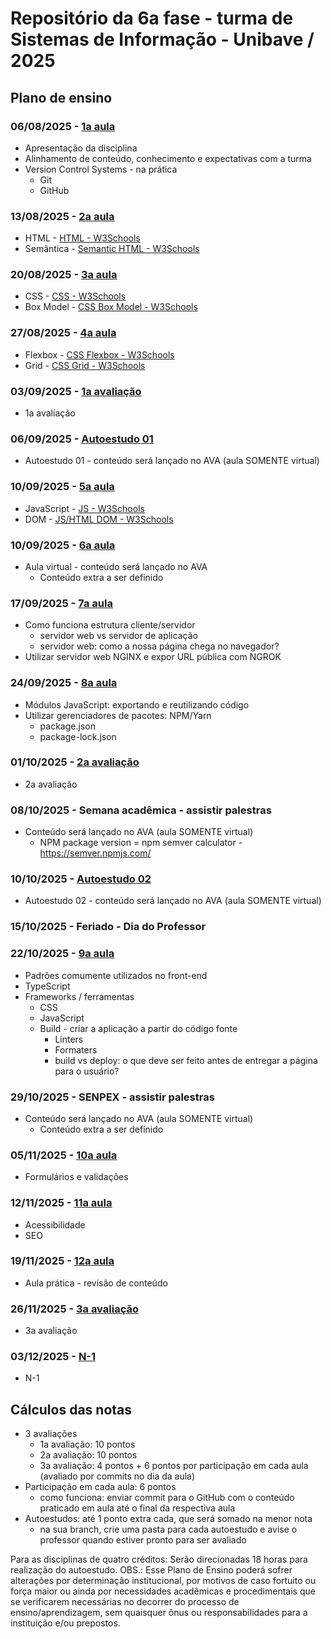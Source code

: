 # Repositório da 6a fase - turma de Sistemas de Informação - Unibave / 2025

## Plano de ensino

### 06/08/2025 - [1a aula](https://github.com/Welquer/si-25-6a/tree/1a-aula)
- Apresentação da disciplina
- Alinhamento de conteúdo, conhecimento e expectativas com a turma
- Version Control Systems - na prática
    - Git
    - GitHub
### 13/08/2025 - [2a aula](https://github.com/Welquer/si-25-6a/tree/2a-aula)
- HTML - [HTML - W3Schools](https://www.w3schools.com/html/)
- Semântica - [Semantic HTML - W3Schools](https://www.w3schools.com/html/html5_semantic_elements.asp)
### 20/08/2025 - [3a aula](https://github.com/Welquer/si-25-6a/tree/3a-aula)
- CSS - [CSS - W3Schools](https://www.w3schools.com/css/)
- Box Model - [CSS Box Model - W3Schools](https://www.w3schools.com/css/css_boxmodel.asp)
### 27/08/2025 - [4a aula](https://github.com/Welquer/si-25-6a/tree/4a-aula)
- Flexbox - [CSS Flexbox - W3Schools](https://www.w3schools.com/css/css3_flexbox.asp)
- Grid - [CSS Grid - W3Schools](https://www.w3schools.com/css/css_grid.asp)
### 03/09/2025 - [1a avaliação](https://github.com/Welquer/si-25-6a/tree/1a-avaliacao)
- 1a avaliação
### 06/09/2025 - [Autoestudo 01](https://github.com/Welquer/si-25-6a/tree/autoestudo-01)
- Autoestudo 01 - conteúdo será lançado no AVA (aula SOMENTE virtual)
### 10/09/2025 - [5a aula](https://github.com/Welquer/si-25-6a/tree/5a-aula)
- JavaScript - [JS - W3Schools](https://www.w3schools.com/js/)
- DOM - [JS/HTML DOM - W3Schools](https://www.w3schools.com/js/js_htmldom.asp)
### 10/09/2025 - [6a aula](https://github.com/Welquer/si-25-6a/tree/6a-aula)
- Aula virtual - conteúdo será lançado no AVA
  - Conteúdo extra a ser definido
### 17/09/2025 - [7a aula](https://github.com/Welquer/si-25-6a/tree/7a-aula)
- Como funciona estrutura cliente/servidor
    - servidor web vs servidor de aplicação
    - servidor web: como a nossa página chega no navegador?
- Utilizar servidor web NGINX e expor URL pública com NGROK
### 24/09/2025 - [8a aula](https://github.com/Welquer/si-25-6a/tree/8a-aula)
- Módulos JavaScript: exportando e reutilizando código
- Utilizar gerenciadores de pacotes: NPM/Yarn
    - package.json
    - package-lock.json
### 01/10/2025 - [2a avaliação](https://github.com/Welquer/si-25-6a/tree/2a-avaliacao)
- 2a avaliação
### 08/10/2025 - Semana acadêmica - assistir palestras
- Conteúdo será lançado no AVA (aula SOMENTE virtual)
  - NPM package version = npm semver calculator - https://semver.npmjs.com/
### 10/10/2025 - [Autoestudo 02](https://github.com/Welquer/si-25-6a/tree/autoestudo-02)
- Autoestudo 02 - conteúdo será lançado no AVA (aula SOMENTE virtual)
### 15/10/2025 - Feriado - Dia do Professor
### 22/10/2025 - [9a aula](https://github.com/Welquer/si-25-6a/tree/9a-aula)
- Padrões comumente utilizados no front-end
- TypeScript
- Frameworks / ferramentas
    - CSS
    - JavaScript
    - Build - criar a aplicação a partir do código fonte
        - Linters
        - Formaters
        - build vs deploy: o que deve ser feito antes de entregar a página para o usuário?
### 29/10/2025 - SENPEX - assistir palestras
- Conteúdo será lançado no AVA (aula SOMENTE virtual)
  - Conteúdo extra a ser definido
### 05/11/2025 - [10a aula](https://github.com/Welquer/si-25-6a/tree/10a-aula)
- Formulários e validações
### 12/11/2025 - [11a aula](https://github.com/Welquer/si-25-6a/tree/11a-aula)
- Acessibilidade
- SEO
### 19/11/2025 - [12a aula](https://github.com/Welquer/si-25-6a/tree/12a-aula)
- Aula prática - revisão de conteúdo
### 26/11/2025 - [3a avaliação](https://github.com/Welquer/si-25-6a/tree/3a-avaliacao)
- 3a avaliação
### 03/12/2025 - [N-1](https://github.com/Welquer/si-25-6a/tree/n-1)
- N-1

## Cálculos das notas
- 3 avaliações
    - 1a avaliação: 10 pontos
    - 2a avaliação: 10 pontos
    - 3a avaliação: 4 pontos + 6 pontos por participação em cada aula (avaliado por commits no dia da aula)
- Participação em cada aula: 6 pontos
    - como funciona: enviar commit para o GitHub com o conteúdo praticado em aula até o final da respectiva aula
- Autoestudos: até 1 ponto extra cada, que será somado na menor nota
    - na sua branch, crie uma pasta para cada autoestudo e avise o professor quando estiver pronto para ser avaliado

Para as disciplinas de quatro créditos: Serão direcionadas 18 horas para realização do autoestudo.
OBS.: Esse Plano de Ensino poderá sofrer alterações por determinação institucional, por motivos de caso fortuito ou força maior ou ainda por necessidades acadêmicas e procedimentais que se verificarem necessárias no decorrer do processo de ensino/aprendizagem, sem quaisquer ônus ou responsabilidades para a instituição e/ou prepostos.